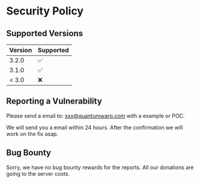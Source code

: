 # Security Policy

## Supported Versions

| Version | Supported          |
| ------- | ------------------ |
| 3.2.0   | :white_check_mark: |
| 3.1.0   | :white_check_mark: |
| < 3.0   | :x:                |

## Reporting a Vulnerability

Please send a email to: xxx@quantumwarp.com with a example or POC.

We will send you a email within 24 hours.
After the confirmation we will work on the fix asap.


## Bug Bounty

Sorry, we have no bug bounty rewards for the reports. All our donations are going to the server costs.

